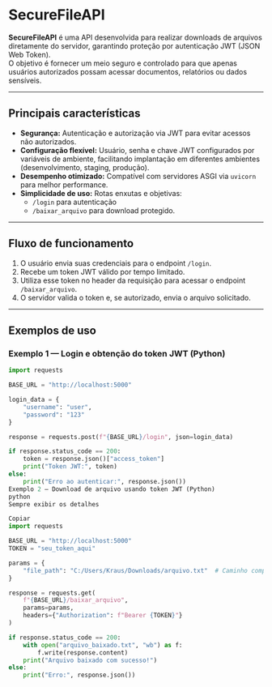 # SecureFileAPI

**SecureFileAPI** é uma API desenvolvida para realizar downloads de arquivos diretamente do servidor, garantindo proteção por autenticação JWT (JSON Web Token).  
O objetivo é fornecer um meio seguro e controlado para que apenas usuários autorizados possam acessar documentos, relatórios ou dados sensíveis.

---

## Principais características

- **Segurança:** Autenticação e autorização via JWT para evitar acessos não autorizados.
- **Configuração flexível:** Usuário, senha e chave JWT configurados por variáveis de ambiente, facilitando implantação em diferentes ambientes (desenvolvimento, staging, produção).
- **Desempenho otimizado:** Compatível com servidores ASGI via `uvicorn` para melhor performance.
- **Simplicidade de uso:** Rotas enxutas e objetivas:  
  - `/login` para autenticação  
  - `/baixar_arquivo` para download protegido.

---

## Fluxo de funcionamento

1. O usuário envia suas credenciais para o endpoint `/login`.  
2. Recebe um token JWT válido por tempo limitado.  
3. Utiliza esse token no header da requisição para acessar o endpoint `/baixar_arquivo`.  
4. O servidor valida o token e, se autorizado, envia o arquivo solicitado.

---

## Exemplos de uso

### Exemplo 1 — Login e obtenção do token JWT (Python)

```python
import requests

BASE_URL = "http://localhost:5000"

login_data = {
    "username": "user",
    "password": "123"
}

response = requests.post(f"{BASE_URL}/login", json=login_data)

if response.status_code == 200:
    token = response.json()["access_token"]
    print("Token JWT:", token)
else:
    print("Erro ao autenticar:", response.json())
Exemplo 2 — Download de arquivo usando token JWT (Python)
python
Sempre exibir os detalhes

Copiar
import requests

BASE_URL = "http://localhost:5000"
TOKEN = "seu_token_aqui"

params = {
    "file_path": "C:/Users/Kraus/Downloads/arquivo.txt"  # Caminho completo do arquivo no servidor
}

response = requests.get(
    f"{BASE_URL}/baixar_arquivo",
    params=params,
    headers={"Authorization": f"Bearer {TOKEN}"}
)

if response.status_code == 200:
    with open("arquivo_baixado.txt", "wb") as f:
        f.write(response.content)
    print("Arquivo baixado com sucesso!")
else:
    print("Erro:", response.json())
